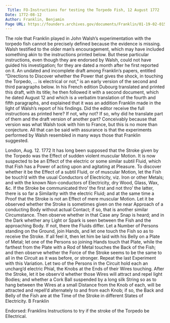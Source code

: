 ```yaml
---
 Title: FO-Instructions for testing the Torpedo Fish, 12 August 1772
Date: 1772-08-12
Author: Franklin, Benjamin
Page URL: https://founders.archives.gov/documents/Franklin/01-19-02-0158
---
```


The role that Franklin played in John Walsh’s experimentation with the torpedo fish cannot be precisely defined because the evidence is missing. Walsh testified to the older man’s encouragement, which may have included something akin to the instructions printed below. But these particular instructions, even though they are endorsed by Walsh, could not have guided his investigation; for they are dated a month after he first reported on it. An undated and incomplete draft among Franklin’s papers, entitled “Directions to Discover whether the Power that gives the shock, in touching the Torpedo, … is electrical or not,” is an early version of the second and third paragraphs below. In his French edition Dubourg translated and printed this draft, with its title; he then followed it with a second document, which he dated August 12 and which is a verbatim translation of the fourth and fifth paragraphs, and explained that it was an addition Franklin made in the light of Walsh’s report of his findings. Did the editor receive the full instructions as printed here? If not, why not? If so, why did he translate part of them and the draft version of another part? Conceivably because that version was what Walsh took with him to France, but this is no more than conjecture. All that can be said with assurance is that the experiments performed by Walsh resembled in many ways those that Franklin suggested.
 
London, Aug. 12. 1772
It has long been supposed that the Stroke given by the Torpedo was the Effect of sudden violent muscular Motion. It is now suspected to be an Effect of the electric or some similar subtil Fluid, which that Fish has a Power of acting upon and agitating at Pleasure.
To discover whether it be the Effect of a subtil Fluid, or of muscular Motion, let the Fish be touch’d with the usual Conductors of Electricity, viz. Iron or other Metals; and with the known Non-conductors of Electricity, dry Wood, Glass, Wax, &c. If the Stroke be communicated thro’ the first and not thro’ the latter, there is so far a Similarity with the electric Fluid; and at the same time a Proof that the Stroke is not an Effect of mere muscular Motion.
Let it be observed whether the Stroke is sometimes given on the near Approach of a conducting Body without actual Contact; if so, that is another similar Circumstance. Then observe whether in that Case any Snap is heard; and in the Dark whether any Light or Spark is seen between the Fish and the approaching Body. If not, there the Fluids differ.
Let a Number of Persons standing on the Ground, join Hands, and let one touch the Fish so as to receive the Stroke. If all feel it, then let him be laid with his Belly on a Plate of Metal; let one of the Persons so joining Hands touch that Plate, while the farthest from the Plate with a Rod of Metal touches the Back of the Fish; and then observe whether the Force of the Stroke seems to be the same to all in the Circuit as it was before, or stronger.
Repeat the last Experiment with this Variation. Let two of the Persons in the Circuit hold each an uncharg’d electric Phial, the Knobs at the Ends of their Wires touching. After the Stroke, let it be observ’d whether those Wires will attract and repel light Bodies; and whether a Cork Ball suspended by a long silk String so as to hang between the Wires at a small Distance from the Knob of each, will be attracted and repell’d alternately to and from each Knob; if so, the Back and Belly of the Fish are at the Time of the Stroke in different States of Electricity.
B Franklin
 
Endorsed: Franklins Instructions to try if the stroke of the Torpedo be Ellectrical.

